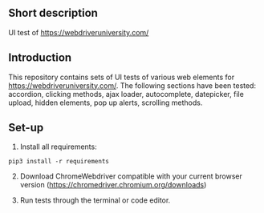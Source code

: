 ## Short description
UI test of https://webdriveruniversity.com/

## Introduction

This repository contains sets of UI tests of various web elements for https://webdriveruniversity.com/. The following sections have been tested: accordion, clicking methods, ajax loader, autocomplete, datepicker, file upload, hidden elements, pop up alerts, scrolling methods.

## Set-up
1) Install all requirements: 
 ```
 pip3 install -r requirements
 ```
2) Download ChromeWebdriver compatible with your current browser version (https://chromedriver.chromium.org/downloads)

3) Run tests through the terminal or code editor.
